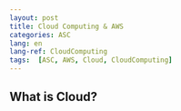 ```yaml
---
layout: post
title: Cloud Computing & AWS
categories: ASC
lang: en
lang-ref: CloudComputing
tags:  [ASC, AWS, Cloud, CloudComputing]
---
```

## What is Cloud?
